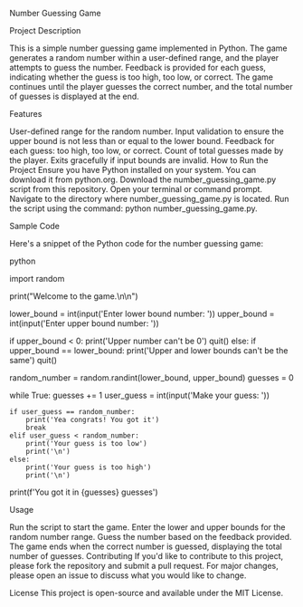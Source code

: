 Number Guessing Game


Project Description

This is a simple number guessing game implemented in Python. The game generates a random number within a user-defined range, and the player attempts to guess the number. Feedback is provided for each guess, indicating whether the guess is too high, too low, or correct. The game continues until the player guesses the correct number, and the total number of guesses is displayed at the end.

Features

User-defined range for the random number.
Input validation to ensure the upper bound is not less than or equal to the lower bound.
Feedback for each guess: too high, too low, or correct.
Count of total guesses made by the player.
Exits gracefully if input bounds are invalid.
How to Run the Project
Ensure you have Python installed on your system. You can download it from python.org.
Download the number_guessing_game.py script from this repository.
Open your terminal or command prompt.
Navigate to the directory where number_guessing_game.py is located.
Run the script using the command: python number_guessing_game.py.

Sample Code

Here's a snippet of the Python code for the number guessing game:

python


import random

print("Welcome to the game.\n\n")

lower_bound = int(input('Enter lower bound number: '))
upper_bound = int(input('Enter upper bound number: '))

if upper_bound < 0:
    print('Upper number can\'t be 0')
    quit()
else:
    if upper_bound == lower_bound:
        print('Upper and lower bounds can\'t be the same')
        quit()

random_number = random.randint(lower_bound, upper_bound)
guesses = 0

while True:
    guesses += 1
    user_guess = int(input('Make your guess: '))

    if user_guess == random_number:
        print('Yea congrats! You got it')
        break
    elif user_guess < random_number:
        print('Your guess is too low')
        print('\n')
    else:
        print('Your guess is too high')
        print('\n')

print(f'You got it in {guesses} guesses')

Usage

Run the script to start the game.
Enter the lower and upper bounds for the random number range.
Guess the number based on the feedback provided.
The game ends when the correct number is guessed, displaying the total number of guesses.
Contributing
If you'd like to contribute to this project, please fork the repository and submit a pull request. For major changes, please open an issue to discuss what you would like to change.

License
This project is open-source and available under the MIT License.